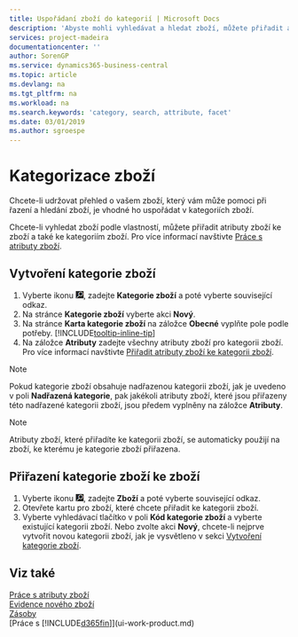 ```yaml
---
title: Uspořádaní zboží do kategorií | Microsoft Docs
description: 'Abyste mohli vyhledávat a hledat zboží, můžete přiřadit atributy zboží a uspořádat zboží do kategorií.'
services: project-madeira
documentationcenter: ''
author: SorenGP
ms.service: dynamics365-business-central
ms.topic: article
ms.devlang: na
ms.tgt_pltfrm: na
ms.workload: na
ms.search.keywords: 'category, search, attribute, facet'
ms.date: 03/01/2019
ms.author: sgroespe
---
```

# <a name="categorize-items"></a>Kategorizace zboží
Chcete-li udržovat přehled o vašem zboží, který vám může pomoci při řazení a hledání zboží, je vhodné ho uspořádat v kategoriích zboží.

Chcete-li vyhledat zboží podle vlastností, můžete přiřadit atributy zboží ke zboží a také ke kategoriím zboží. Pro více informací navštivte [Práce s atributy zboží](inventory-how-work-item-attributes.md).

## <a name="to-create-an-item-category"></a>Vytvoření kategorie zboží
1. Vyberte ikonu ![Žárovky, která otevře funkci Řekněte mi](media/ui-search/search_small.png "Řekněte mi, co chcete dělat"), zadejte **Kategorie zboží** a poté vyberte související odkaz.
2. Na stránce **Kategorie zboží** vyberte akci **Nový**.
3. Na stránce **Karta kategorie zboží** na záložce **Obecné** vyplňte pole podle potřeby. [!INCLUDE[tooltip-inline-tip](includes/tooltip-inline-tip_md.md)]
4. Na záložce **Atributy** zadejte všechny atributy zboží pro kategorii zboží. Pro více informací navštivte [Přiřadit atributy zboží ke kategorii zboží](inventory-how-work-item-attributes.md#to-assign-item-attributes-to-item-categories).

> [!NOTE]  
>   Pokud kategorie zboží obsahuje nadřazenou kategorii zboží, jak je uvedeno v poli **Nadřazená kategorie**, pak jakékoli atributy zboží, které jsou přiřazeny této nadřazené kategorii zboží, jsou předem vyplněny na záložce **Atributy**.

> [!NOTE]  
>   Atributy zboží, které přiřadíte ke kategorii zboží, se automaticky použijí na zboží, ke kterému je kategorie zboží přiřazena.

## <a name="to-assign-an-item-category-to-an-item"></a>Přiřazení kategorie zboží ke zboží
1. Vyberte ikonu ![Žárovky, která otevře funkci Řekněte mi](media/ui-search/search_small.png "Řekněte mi, co chcete dělat"), zadejte **Zboží** a poté vyberte související odkaz.
2. Otevřete kartu pro zboží, které chcete přiřadit ke kategorii zboží.
3. Vyberte vyhledávací tlačítko v poli **Kód kategorie zboží** a vyberte existující kategorii zboží. Nebo zvolte akci **Nový**, chcete-li nejprve vytvořit novou kategorii zboží, jak je vysvětleno v sekci [Vytvoření kategorie zboží](inventory-how-categorize-items.md#to-create-an-item-category).

## <a name="see-also"></a>Viz také
[Práce s atributy zboží](inventory-how-work-item-attributes.md)  
[Evidence nového zboží](inventory-how-register-new-items.md)  
[Zásoby](inventory-manage-inventory.md)  
[Práce s [!INCLUDE[d365fin](includes/d365fin_md.md)]](ui-work-product.md)
